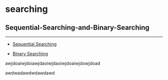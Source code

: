 # searching
## Sequential-Searching-and-Binary-Searching
---
+ [Sequential Searching](https://github.com/lanonee/Sequential_Searching-and-Binary-Searching/blob/main/Sequential-Searching.c)
* [Binary Searching](https://github.com/lanonee/Sequential_Searching-and-Binary-Searching/blob/main/Binary-Searching.c)

awjdoaiwjdoiawjdaoiwjdaoiwjdoaiwjdowjdoad 


awdwadawdwdawdawd

